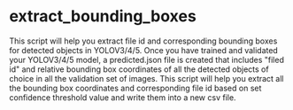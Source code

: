 # extract_bounding_boxes
This script will help you extract file id and corresponding bounding boxes for detected objects in YOLOV3/4/5.
Once you have trained and validated your YOLOV3/4/5 model, a predicted.json file is created that includes "filed id"
and relative bounding box coordinates of all the detected objects of choice in all the validation set of images.
This script will help you extract all the bounding box coordinates and corresponding file id based on set confidence
threshold value and write them into a new csv file.
